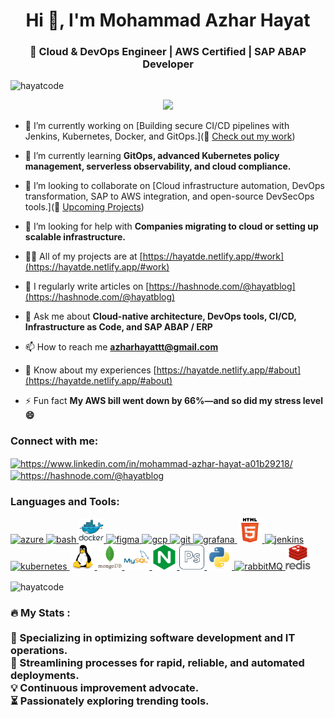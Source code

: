 <h1 align="center">Hi 👋, I'm Mohammad Azhar Hayat</h1>
<h3 align="center">🚀 Cloud & DevOps Engineer | AWS Certified | SAP ABAP Developer</h3>

<p align="left"> <img src="https://komarev.com/ghpvc/?username=hayatcode&label=Profile%20views&color=0e75b6&style=flat" alt="hayatcode" /> </p>

<div align="center">
  <img height="150" src="https://www.globalsign.com/application/files/8716/8451/0374/Devsecops_GIF.gif"  />
</div>

- 🔧 I’m currently working on [Building secure CI/CD pipelines with Jenkins, Kubernetes, Docker, and GitOps.](🔗 [Check out my work](https://hayatde.netlify.app/#work))

- 🌱 I’m currently learning **GitOps, advanced Kubernetes policy management, serverless observability, and cloud compliance.**

- 🤝 I’m looking to collaborate on [Cloud infrastructure automation, DevOps transformation, SAP to AWS integration, and open-source DevSecOps tools.](🔗 [Upcoming Projects](https://hayatde.netlify.app/#upcomingprojects))

- 🧠 I’m looking for help with **Companies migrating to cloud or setting up scalable infrastructure.**

- 👨‍💻 All of my projects are at [https://hayatde.netlify.app/#work](https://hayatde.netlify.app/#work)

- 📝 I regularly write articles on [https://hashnode.com/@hayatblog](https://hashnode.com/@hayatblog)

- 💬 Ask me about **Cloud-native architecture, DevOps tools, CI/CD, Infrastructure as Code, and SAP ABAP / ERP**

- 📫 How to reach me **azharhayattt@gmail.com**

- 📄 Know about my experiences [https://hayatde.netlify.app/#about](https://hayatde.netlify.app/#about)

- ⚡ Fun fact **My AWS bill went down by 66%—and so did my stress level 😄**

<h3 align="left">Connect with me:</h3>
<p align="left">
<a href="https://linkedin.com/in/https://www.linkedin.com/in/mohammad-azhar-hayat-a01b29218/" target="blank"><img align="center" src="https://raw.githubusercontent.com/rahuldkjain/github-profile-readme-generator/master/src/images/icons/Social/linked-in-alt.svg" alt="https://www.linkedin.com/in/mohammad-azhar-hayat-a01b29218/" height="30" width="40" /></a>
<a href="https://hashnode.com/https://hashnode.com/@hayatblog" target="blank"><img align="center" src="https://raw.githubusercontent.com/rahuldkjain/github-profile-readme-generator/master/src/images/icons/Social/hashnode.svg" alt="https://hashnode.com/@hayatblog" height="30" width="40" /></a>
</p>

<h3 align="left">Languages and Tools:</h3>
<p align="left"> <a href="https://azure.microsoft.com/en-in/" target="_blank" rel="noreferrer"> <img src="https://www.vectorlogo.zone/logos/microsoft_azure/microsoft_azure-icon.svg" alt="azure" width="40" height="40"/> </a> <a href="https://www.gnu.org/software/bash/" target="_blank" rel="noreferrer"> <img src="https://www.vectorlogo.zone/logos/gnu_bash/gnu_bash-icon.svg" alt="bash" width="40" height="40"/> </a> <a href="https://www.docker.com/" target="_blank" rel="noreferrer"> <img src="https://raw.githubusercontent.com/devicons/devicon/master/icons/docker/docker-original-wordmark.svg" alt="docker" width="40" height="40"/> </a> <a href="https://www.figma.com/" target="_blank" rel="noreferrer"> <img src="https://www.vectorlogo.zone/logos/figma/figma-icon.svg" alt="figma" width="40" height="40"/> </a> <a href="https://cloud.google.com" target="_blank" rel="noreferrer"> <img src="https://www.vectorlogo.zone/logos/google_cloud/google_cloud-icon.svg" alt="gcp" width="40" height="40"/> </a> <a href="https://git-scm.com/" target="_blank" rel="noreferrer"> <img src="https://www.vectorlogo.zone/logos/git-scm/git-scm-icon.svg" alt="git" width="40" height="40"/> </a> <a href="https://grafana.com" target="_blank" rel="noreferrer"> <img src="https://www.vectorlogo.zone/logos/grafana/grafana-icon.svg" alt="grafana" width="40" height="40"/> </a> <a href="https://www.w3.org/html/" target="_blank" rel="noreferrer"> <img src="https://raw.githubusercontent.com/devicons/devicon/master/icons/html5/html5-original-wordmark.svg" alt="html5" width="40" height="40"/> </a> <a href="https://www.jenkins.io" target="_blank" rel="noreferrer"> <img src="https://www.vectorlogo.zone/logos/jenkins/jenkins-icon.svg" alt="jenkins" width="40" height="40"/> </a> <a href="https://kubernetes.io" target="_blank" rel="noreferrer"> <img src="https://www.vectorlogo.zone/logos/kubernetes/kubernetes-icon.svg" alt="kubernetes" width="40" height="40"/> </a> <a href="https://www.linux.org/" target="_blank" rel="noreferrer"> <img src="https://raw.githubusercontent.com/devicons/devicon/master/icons/linux/linux-original.svg" alt="linux" width="40" height="40"/> </a> <a href="https://www.mongodb.com/" target="_blank" rel="noreferrer"> <img src="https://raw.githubusercontent.com/devicons/devicon/master/icons/mongodb/mongodb-original-wordmark.svg" alt="mongodb" width="40" height="40"/> </a> <a href="https://www.mysql.com/" target="_blank" rel="noreferrer"> <img src="https://raw.githubusercontent.com/devicons/devicon/master/icons/mysql/mysql-original-wordmark.svg" alt="mysql" width="40" height="40"/> </a> <a href="https://www.nginx.com" target="_blank" rel="noreferrer"> <img src="https://raw.githubusercontent.com/devicons/devicon/master/icons/nginx/nginx-original.svg" alt="nginx" width="40" height="40"/> </a> <a href="https://www.photoshop.com/en" target="_blank" rel="noreferrer"> <img src="https://raw.githubusercontent.com/devicons/devicon/master/icons/photoshop/photoshop-line.svg" alt="photoshop" width="40" height="40"/> </a> <a href="https://www.python.org" target="_blank" rel="noreferrer"> <img src="https://raw.githubusercontent.com/devicons/devicon/master/icons/python/python-original.svg" alt="python" width="40" height="40"/> </a> <a href="https://www.rabbitmq.com" target="_blank" rel="noreferrer"> <img src="https://www.vectorlogo.zone/logos/rabbitmq/rabbitmq-icon.svg" alt="rabbitMQ" width="40" height="40"/> </a> <a href="https://redis.io" target="_blank" rel="noreferrer"> <img src="https://raw.githubusercontent.com/devicons/devicon/master/icons/redis/redis-original-wordmark.svg" alt="redis" width="40" height="40"/> </a> </p>

<p><img align="center" src="https://github-readme-stats.vercel.app/api/top-langs?username=hayatcode&show_icons=true&locale=en&layout=compact" alt="hayatcode" /></p>


###

<h3 align="left">🔥   My Stats :<br><br>🔧 Specializing in optimizing software development and IT operations.<br>🚀 Streamlining processes for rapid, reliable, and automated deployments.<br>💡 Continuous improvement advocate.<br>⏳ Passionately exploring trending tools.</h3>

###
